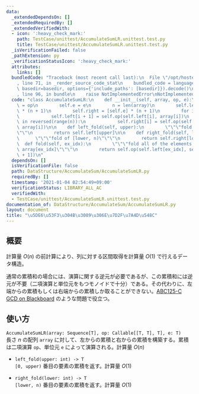 ```yaml
---
data:
  _extendedDependsOn: []
  _extendedRequiredBy: []
  _extendedVerifiedWith:
  - icon: ':heavy_check_mark:'
    path: TestCase/unittest/AccumulateSumLR.unittest.test.py
    title: TestCase/unittest/AccumulateSumLR.unittest.test.py
  _isVerificationFailed: false
  _pathExtension: py
  _verificationStatusIcon: ':heavy_check_mark:'
  attributes:
    links: []
  bundledCode: "Traceback (most recent call last):\n  File \"/opt/hostedtoolcache/Python/3.9.7/x64/lib/python3.9/site-packages/onlinejudge_verify/documentation/build.py\"\
    , line 71, in _render_source_code_stat\n    bundled_code = language.bundle(stat.path,\
    \ basedir=basedir, options={'include_paths': [basedir]}).decode()\n  File \"/opt/hostedtoolcache/Python/3.9.7/x64/lib/python3.9/site-packages/onlinejudge_verify/languages/python.py\"\
    , line 96, in bundle\n    raise NotImplementedError\nNotImplementedError\n"
  code: "class AccumulateSumLR:\n    def __init__(self, array, op, e):\n        self.op\
    \ = op\n        self.e = e\n        n = len(array)\n        self.left = [self.e]\
    \ * (n + 1)\n        self.right = [self.e] * (n + 1)\n        for i in range(n):\n\
    \            self.left[i + 1] = self.op(self.left[i], array[i])\n        for i\
    \ in reversed(range(n)):\n            self.right[i] = self.op(self.right[i + 1],\
    \ array[i])\n\n    def left_fold(self, upper):\n        \"\"\"fold of [0, upper)\"\
    \"\"\n        return self.left[upper]\n\n    def right_fold(self, lower):\n  \
    \      \"\"\"fold of [lower, n)\"\"\"\n        return self.right[lower]\n\n  \
    \  def fold(self, ex_idx):\n        \"\"\"fold all of the elements except for\
    \ array[ex_idx]\"\"\"\n        return self.op(self.left[ex_idx], self.right[ex_idx\
    \ + 1])\n"
  dependsOn: []
  isVerificationFile: false
  path: DataStructure/AccumulateSum/AccumulateSumLR.py
  requiredBy: []
  timestamp: '2021-01-04 02:54:49+09:00'
  verificationStatus: LIBRARY_ALL_AC
  verifiedWith:
  - TestCase/unittest/AccumulateSumLR.unittest.test.py
documentation_of: DataStructure/AccumulateSum/AccumulateSumLR.py
layout: document
title: "\u5DE6\u53F3\u304B\u3089\u306E\u7D2F\u7A4D\u548C"
---
```


## 概要
計算量 $O(n)$ の前計算により、列に対する区間取得を計算量 $O(1)$ で行えるデータ構造。

通常の累積和の場合には、演算に関する逆元が必要であるが、この累積和には逆元が不要（二項演算と単位元をもつモノイドで十分）である。その代わりに、左端からの累積もしくは右端からの累積しか取ることができない。[ABC125-C GCD on Blackboard](https://atcoder.jp/contests/abc125/tasks/abc125_c) のような問題で役立つ。

## 使い方
`AccumulateSumLR(array: Sequence[T], op: Callable[[T, T], T], e: T)`  
長さ $n$ の配列 `array` に対して、左からの累積と右からの累積を構築する。累積は二項演算 `op`、単位元 `e` によって演算される。計算量 $O(n)$

- `left_fold(upper: int) -> T`  
`[0, upper)` 番目の要素の累積を返す。計算量 $O(1)$

- `right_fold(lower: int) -> T`  
`[lower, n)` 番目の要素の累積を返す。計算量 $O(1)$
